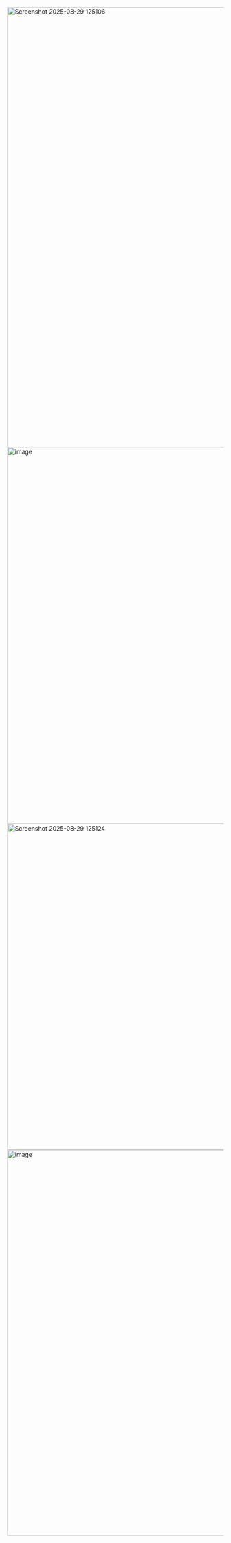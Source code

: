 <img width="1903" height="1023" alt="Screenshot 2025-08-29 125106" src="https://github.com/user-attachments/assets/dcdfb11b-5ad6-4d1b-b170-609582b55534" />
<img width="1382" height="876" alt="image" src="https://github.com/user-attachments/assets/a5d826dd-927f-4022-8376-4f478dfc5476" />

<img width="1809" height="758" alt="Screenshot 2025-08-29 125124" src="https://github.com/user-attachments/assets/39f4832d-4232-49b1-a875-3f8c6e818563" />

<img width="1914" height="897" alt="image" src="https://github.com/user-attachments/assets/b030599e-5752-4990-9917-1c4c4401e99c" />
